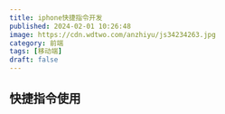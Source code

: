 ```yaml
---
title: iphone快捷指令开发
published: 2024-02-01 10:26:48
image: https://cdn.wdtwo.com/anzhiyu/js34234263.jpg
category: 前端
tags: [移动端]
draft: false
---
```


## 快捷指令使用


